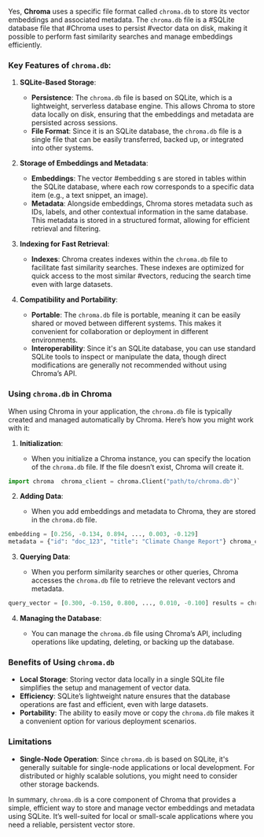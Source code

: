 
Yes, **Chroma** uses a specific file format called `chroma.db` to store its vector embeddings and associated metadata. The `chroma.db` file is a #SQLite database file that #Chroma uses to persist #vector data on disk, making it possible to perform fast similarity searches and manage embeddings efficiently.

### Key Features of `chroma.db`:

1. **SQLite-Based Storage**:
    - **Persistence**: The `chroma.db` file is based on SQLite, which is a lightweight, serverless database engine. This allows Chroma to store data locally on disk, ensuring that the embeddings and metadata are persisted across sessions.
    - **File Format**: Since it is an SQLite database, the `chroma.db` file is a single file that can be easily transferred, backed up, or integrated into other systems.
2. **Storage of Embeddings and Metadata**:
    - **Embeddings**: The vector #embedding s  are stored in tables within the SQLite database, where each row corresponds to a specific data item (e.g., a text snippet, an image).
    - **Metadata**: Alongside embeddings, Chroma stores metadata such as IDs, labels, and other contextual information in the same database. This metadata is stored in a structured format, allowing for efficient retrieval and filtering.
3. **Indexing for Fast Retrieval**:
    - **Indexes**: Chroma creates indexes within the `chroma.db` file to facilitate fast similarity searches. These indexes are optimized for quick access to the most similar #vectors, reducing the search time even with large datasets.
4. **Compatibility and Portability**:
    
    - **Portable**: The `chroma.db` file is portable, meaning it can be easily shared or moved between different systems. This makes it convenient for collaboration or deployment in different environments.
    - **Interoperability**: Since it's an SQLite database, you can use standard SQLite tools to inspect or manipulate the data, though direct modifications are generally not recommended without using Chroma’s API.

### Using `chroma.db` in Chroma

When using Chroma in your application, the `chroma.db` file is typically created and managed automatically by Chroma. Here’s how you might work with it:

1. **Initialization**:
    
    - When you initialize a Chroma instance, you can specify the location of the `chroma.db` file. If the file doesn’t exist, Chroma will create it.
    
```python
import chroma  chroma_client = chroma.Client("path/to/chroma.db")`
```
2. **Adding Data**:
    
    - When you add embeddings and metadata to Chroma, they are stored in the `chroma.db` file.
    
```python
embedding = [0.256, -0.134, 0.894, ..., 0.003, -0.129] 
metadata = {"id": "doc_123", "title": "Climate Change Report"} chroma_client.add(embedding=embedding, metadata=metadata)`
```` 
3. **Querying Data**:
    
    - When you perform similarity searches or other queries, Chroma accesses the `chroma.db` file to retrieve the relevant vectors and metadata.
    
```python
query_vector = [0.300, -0.150, 0.800, ..., 0.010, -0.100] results = chroma_client.query(query_vector=query_vector, top_k=5)`
``` 
4. **Managing the Database**:
    
    - You can manage the `chroma.db` file using Chroma’s API, including operations like updating, deleting, or backing up the database.

### Benefits of Using `chroma.db`

- **Local Storage**: Storing vector data locally in a single SQLite file simplifies the setup and management of vector data.
- **Efficiency**: SQLite’s lightweight nature ensures that the database operations are fast and efficient, even with large datasets.
- **Portability**: The ability to easily move or copy the `chroma.db` file makes it a convenient option for various deployment scenarios.

### Limitations

- **Single-Node Operation**: Since `chroma.db` is based on SQLite, it's generally suitable for single-node applications or local development. For distributed or highly scalable solutions, you might need to consider other storage backends.

In summary, `chroma.db` is a core component of Chroma that provides a simple, efficient way to store and manage vector embeddings and metadata using SQLite. It’s well-suited for local or small-scale applications where you need a reliable, persistent vector store.